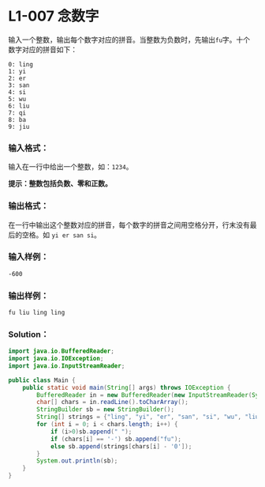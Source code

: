 # L1-007 念数字

输入一个整数，输出每个数字对应的拼音。当整数为负数时，先输出`fu`字。十个数字对应的拼音如下：

```
0: ling
1: yi
2: er
3: san
4: si
5: wu
6: liu
7: qi
8: ba
9: jiu
```

### 输入格式：

输入在一行中给出一个整数，如：`1234`。

**提示：整数包括负数、零和正数。**

### 输出格式：

在一行中输出这个整数对应的拼音，每个数字的拼音之间用空格分开，行末没有最后的空格。如
`yi er san si`。

### 输入样例：

```tex
-600
```

### 输出样例：

```tex
fu liu ling ling
```

### Solution：

```java
import java.io.BufferedReader;
import java.io.IOException;
import java.io.InputStreamReader;

public class Main {
    public static void main(String[] args) throws IOException {
        BufferedReader in = new BufferedReader(new InputStreamReader(System.in));
        char[] chars = in.readLine().toCharArray();
        StringBuilder sb = new StringBuilder();
        String[] strings = {"ling", "yi", "er", "san", "si", "wu", "liu", "qi", "ba", "jiu"};
        for (int i = 0; i < chars.length; i++) {
            if (i>0)sb.append(" ");
            if (chars[i] == '-') sb.append("fu");
            else sb.append(strings[chars[i] - '0']);
        }
        System.out.println(sb);
    }
}
```
